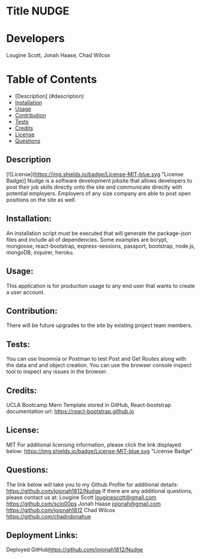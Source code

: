 # Title NUDGE
# Developers
Lougine Scott, Jonah Haase, Chad Wilcox
# Table of Contents
- [Description] (#description)
- [Installation](#installation)
- [Usage](#usage)
- [Contribution](#contributions)
- [Tests](#tests)
- [Credits](#credits)
- [License](#license)
- [Questions](#questions)
## Description
[![License](https://img.shields.io/badge/License-MIT-blue.svg "License Badge)]
Nudge is a software development jobsite that allows developers to post their job skills directly onto the site and communicate directly with potential employers.  Employers of any size company are able to post open positions on the site as well.
## Installation:
An installation script must be executed that will generate the package-json files and include all of dependencies.  Some examples are bcrypt, mongoose, react-bootstrap, express-sessions, passport, bootstrap, node.js, mongoDB, inquirer, heroku.
## Usage:
This application is for production usage to any end user that wants to create a user account.
## Contribution:
There will be future upgrades to the site by existing project team members.
## Tests:
You can use Insomnia or Postman to test Post and Get Routes along with the data and   and object creation.  You can use the browser console inspect tool to inspect any issues in the browser.
## Credits:
UCLA Bootcamp Mern Template stored in GitHub, React-bootstrap documentation   url:  https://react-bootstrap.github.io
## License:
MIT
For additional licensing information, please click the link displayed below:
<https://img.shields.io/badge/License-MIT-blue.svg> "License Badge"
## Questions:
The link below will take you to my Github Profile for additional details:
 <https://github.com/jojonah1812/Nudge>
If there are any additional questions, please contact us at:
Lougine Scott  <louginescott@gmail.com> <https://github.com/sclo00ps>
Jonah Haase  <jojonah@gmail.com> <https://github.com/jojonah1812>
Chad Wilcox  <https://github.com/chadndonahue>
## Deployment Links:
Deployed 
GitHub<https://github.com/jojonah1812/Nudge>
